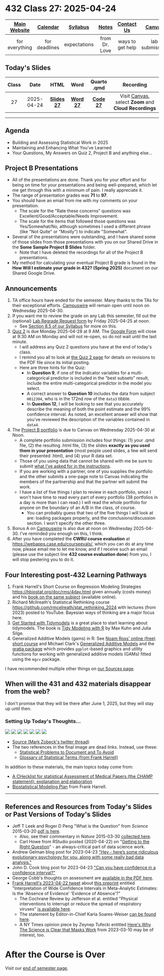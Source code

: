 # 432 Class 27: 2025-04-24

[Main Website](https://thomaselove.github.io/432-2025/) | [Calendar](https://thomaselove.github.io/432-2025/calendar.html) | [Syllabus](https://thomaselove.github.io/432-syllabus-2025/) | [Notes](https://thomaselove.github.io/432-notes/) | [Contact Us](https://thomaselove.github.io/432-2025/contact.html) | [Canvas](https://canvas.case.edu) | [Data and Code](https://github.com/THOMASELOVE/432-data) | [Sources](https://github.com/THOMASELOVE/432-classes-2024/tree/main/sources)
:-----------: | :--------------: | :----------: | :---------: | :-------------: | :-----------: | :------------: |:------:
for everything | for deadlines | expectations | from Dr. Love | ways to get help | lab submission | for downloads | to read

## Today's Slides

Class | Date | HTML | Word | Quarto .qmd | Recording
:---: | :--------: | :------: | :------: | :------: | :-------------:
27 | 2025-04-24 | **[Slides 27](https://thomaselove.github.io/432-slides-2025/slides27.html)** | **[Word 27](https://thomaselove.github.io/432-slides-2025/slides27w.docx)** | **[Code 27](https://github.com/THOMASELOVE/432-slides-2025/blob/main/slides27.qmd)** | Visit [Canvas](https://canvas.case.edu/), select **Zoom** and **Cloud Recordings**

---

## Agenda

- Building and Assessing Statistical Work in 2025
- Maintaining and Enhancing What You've Learned
- Your Questions, My Answers on Quiz 2, Project B and anything else...

## Project B Presentations

- All of the presentations are done. Thank you for your effort and for being on time for your presentations and being well-prepared, which let me get through this with a minimum of pain. I really appreciate it.
- The range of presentation grades was **71** to **97**.
- You should have an email from me with my comments on your presentation.
    - The scale for the "Rate these concerns" questions was Excellent/Good/Acceptable/Needs Improvement.
    - The scale for the items that followed those questions was Yes/Somewhat/No, although sometimes I used a different phrase (like "Not Quite" or "Mostly") to indicate "Somewhat".
- Several of the presentations were outstanding, and I have shared some of those slides from those presentations with you on our Shared Drive in the **Some Sample Project B Slides** folder.
    - Note that I have deleted the recordings for all of the Project B presentations.
- My method for calculating your eventual Project B grade is found in the **How Will I estimate your grade in 432? (Spring 2025)** document on our Shared Google Drive.

## Announcements

1. TA office hours have ended for the semester. Many thanks to the TAs for their exceptional efforts. [Campuswire](https://campuswire.com/) will remain open until noon on Wednesday 2025-04-30.
2. If you want me to review the grade on any Lab this semester, fill out the (optional) [Lab Regrade Request form](https://bit.ly/432-2025-lab-regrades) by Friday 2025-04-25 at noon.
    - See [Section 8.5 of our Syllabus](https://thomaselove.github.io/432-syllabus-2025/08-grading.html) for more on this.
3. [Quiz 2](https://thomaselove.github.io/432-2025/quiz2.html) is due Monday 2025-04-28 at 9 AM. The [Google Form](https://bit.ly/432-2025-quiz2-form) will close at 9:30 AM on Monday and will not re-open, so do not wait until the last minute.
    - I will address any Quiz 2 questions you have at the end of today's class.
    - I remind you all to look at [the Quiz 2 page](https://thomaselove.github.io/432-2025/quiz2.html) for details on revisions to the PDF file since its initial posting.
    - Here are three hints for the Quiz:
        - In **Question 9**, if one of the indicator variables for a multi-categorical predictor is included in the "best subsets" result, include the entire multi-categorical predictor in the model you select.
        - A correct answer to **Question 10** includes the data from subject `H012304`, who is in the 172nd row of the `data3` tibble.
        - In **Question 12**, I will be looking to see that you accurately describe the meaning of both the point estimate and the 99% confidence interval. As noted, an excellent answer will show that you've reviewed the description of the variables contained in `data4`.
4. The [Project B portfolio](https://thomaselove.github.io/432-2025/projB.html#the-project-portfolio) is due to Canvas on Wednesday 2025-04-30 at Noon.
    - A complete portfolio submission includes four things: (1) your .qmd file, (2) the resulting .html file, (3) the slides **exactly as you used them in your presentation** (most people used slides, a few will send their presented .html), and (4) your R data set.
    - Those of you using data that cannot be shared with me be sure to submit [what I've asked for in the instructions](https://thomaselove.github.io/432-2025/projB.html#submitting-your-data).
    - If you are working with a partner, one of you supplies the portfolio and the other submits a one-page note to Canvas indicating the members of the partnership and that the partner will submit the work.
    - I have a list of five things I plan to review in each portfolio, since I won't have time to read every part of every portfolio (38 portfolios in a day is more than I can read.) I will read the whole portfolio for anyone on the boundary of an A/B in the class, of course.
        - You can probably guess that two of the five things I will look at are: loading packages properly, and the conclusions/discussion section. I won't specify the other three.
5. Bonus A on [Campuswire](https://campuswire.com/) is also due at noon on Wednesday 2025-04-30. I've reminded you enough on this, I think.
6. After you have completed the **CWRU course evaluation** at <https://webapps.case.edu/courseevals/>, which you can do at any time now, please email me to let me know, and if I receive such an email (please use the subject line **432 course evaluation done**) from you, I will stop pestering you to do it.

## Four Interesting post-432 Learning Pathways

1. Frank Harrell's Short Course on Regression Modeling Strategies <https://hbiostat.org/doc/rms/4day.html> given annually (costs money) and his [book on the same subject](https://hbiostat.org/doc/rms/book/) (available online).
2. Richard McIlreath's Statistical Rethinking course <https://github.com/rmcelreath/stat_rethinking_2024> with lectures (from 2023) posted to  YouTube. Bayesian ways of thinking are a major focus here.
3. [Get Started with Tidymodels](https://www.tidymodels.org/start/) is a great place to start learning about tidymodels. The book is [Tidy Modeling with R](https://www.tmwr.org/) by Max Kuhn and Julia Silge.
4. Generalized Additive Models (gams) in R: See [Noam Ross' online (free) short course](https://noamross.github.io/gams-in-r-course/) and Michael Clark's [Generalized Additive Models](https://m-clark.github.io/generalized-additive-models/) and the [gratia package](https://github.com/gavinsimpson/gratia) which provides `ggplot`-based graphics and utility functions for working with generalized additive models (GAMs) fitted using the `mgcv` package.

I have recommended multiple other things on [our Sources page](https://github.com/THOMASELOVE/432-sources).

## When will the 431 and 432 materials disappear from the web?

I don't promise that they will be there after June 1, 2025, but they will stay up until then.

### Setting Up Today's Thoughts...

![](figures/zobeck0.png)
![](figures/zobeck1.png)
![](figures/zobeck2.png)
![](figures/zobeck3.png)
![](figures/zobeck4.png)
![](figures/zobeck5.png)
![](figures/zobeck6.png)

- [Source (Mark Zobeck's twitter thread)](https://twitter.com/MarkZobeck/status/1506615109170442244)
- The two references in the final image are dead links. Instead, use these:
    - [Statistical Problems to Document and To Avoid](https://discourse.datamethods.org/t/author-checklist/3407)
    - [Glossary of Statistical Terms (from Frank Harrell)](https://hbiostat.org/glossary/)

In addition to these materials, the main topics today come from:

- [A CHecklist for statistical Assessment of Medical Papers (the CHAMP statement): explanation and elaboration](https://bjsm.bmj.com/content/55/18/1009.2)
- [Biostatistical Modeling Plan](https://www.fharrell.com/post/modplan) from Frank Harrell.

---------------------------------

## References and Resources from Today's Slides or Past Versions of Today's Slides

- Jeff T Leek and Roger D Peng "What is the Question" from *Science* 2015-03-20 [pdf is here](https://www.aaas.org/sites/default/files/Stats_What_Question_2015.pdf).
    - Also, see their commentary in *Nature* 2015-03-30 [collected here](https://github.com/THOMASELOVE/432-sources/blob/main/pdf/Leek_and_Peng_2015_Pvalues_Nature.pdf).
    - Carl Howe from RStudio posted (2020-04-22) on "[Getting to the Right Question](https://blog.rstudio.com/2020/04/22/getting-to-the-right-question/)" - an always-critical part of data science work.
- Andrew Gelman blog post for 2023-04-23 ["Hey - here’s some ridiculous evolutionary psychology for you, along with some really bad data analysis."](https://statmodeling.stat.columbia.edu/2023/04/23/hey-heres-some-ridiculous-evolutionary-psychology-for-you-along-with-some-really-bad-data-analysis/)
- John D. Cook blog post for 2023-04-23 ["Can you have confidence in a confidence interval?"](https://www.johndcook.com/blog/2023/04/23/confidence-interval/)
- George Cobb's thoughts on assessment are [available in the PDF here](http://www.rossmanchance.com/artist/proceedings/cobb.pdf).
- [Frank Harrell's 2023-04-22 tweet](https://twitter.com/f2harrell/status/1649882314833313794) about [this preprint](https://papers.ssrn.com/sol3/papers.cfm?abstract_id=4417585) entitled "Interpretation of Wide Confidence Intervals in Meta-Analytic Estimates: Is the 'Absence of Evidence' 'Evidence of Absence'?"
    - The Cochrane Review by Jefferson et al. entitled "Physical interventions to interrupt or reduce the spread of respiratory viruses" [is available here](https://www.cochranelibrary.com/cdsr/doi/10.1002/14651858.CD006207.pub6/full).
    - The statement by Editor-in-Chief Karla Soares-Weiser [can be found here](https://www.cochrane.org/news/statement-physical-interventions-interrupt-or-reduce-spread-respiratory-viruses-review).
    - A NY Times opinion piece by Zeynep Tufecki entitled [Here's Why The Science is Clear that Masks Work](https://www.nytimes.com/2023/03/10/opinion/masks-work-cochrane-study.html) from 2023-03-10 may be of interest, too.

# After the Course is Over

Visit our [end of semester page](https://github.com/THOMASELOVE/432-classes-2025/tree/main/end).
